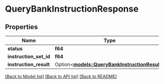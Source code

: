 # QueryBankInstructionResponse

## Properties

Name | Type | Description | Notes
------------ | ------------- | ------------- | -------------
**status** | **f64** |  |
**instruction_set_id** | **f64** |  |
**instruction_result** | Option<[**models::QueryBankInstructionResult**](QueryBankInstructionResult.md)> |  | [optional]

[[Back to Model list]](../README.md#documentation-for-models) [[Back to API list]](../README.md#documentation-for-api-endpoints) [[Back to README]](../README.md)
